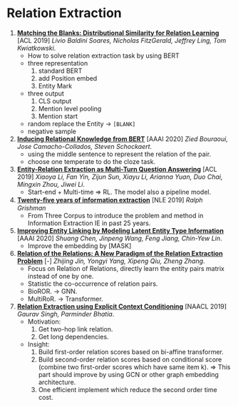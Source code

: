 # Relation Extraction

1. [**Matching the Blanks: Distributional Similarity for Relation Learning**](https://github.com/iofu728/PaperRead/blob/master/paper/NLP/RelationExtraction/MatchingtheBlanks.pdf) [ACL 2019] _Livio Baldini Soares, Nicholas FitzGerald, Jeffrey Ling, Tom Kwiatkowski_.
   - How to solve relation extraction task by using BERT
   - three representation
     1. standard BERT
     2. add Position embed
     3. Entity Mark
   - three output
     1. CLS output
     2. Mention level pooling
     3. Mention start
   - random replace the Entity -> `[BLANK]`
   - negative sample
2. [**Inducing Relational Knowledge from BERT**](https://github.com/iofu728/PaperRead/blob/master/paper/NLP/RelationExtraction/InducingRelationfromBERT.pdf) [AAAI 2020] _Zied Bouraoui, Jose Camacho-Collados, Steven Schockaert_.
   - using the middle sentence to represent the relation of the pair.
   - choose one temperate to do the cloze task.
3. [**Entity-Relation Extraction as Multi-Turn Question Answering**](https://github.com/iofu728/PaperRead/blob/master/paper/NLP/RelationExtraction/REasMulti-turnQA.pdf) [ACL 2019] _Xiaoya Li, Fan Yin, Zijun Sun, Xiayu Li, Arianna Yuan, Duo Chai, Mingxin Zhou, Jiwei Li_.
   - Start-end + Multi-time => RL. The model also a pipeline model.
4. [**Twenty-ﬁve years of information extraction**](https://github.com/iofu728/PaperRead/blob/master/paper/NLP/RelationExtraction/25YearsIE.pdf) [NLE 2019] _Ralph Grishman_
   - From Three Corpus to introduce the problem and method in Information Extraction IE in past 25 years.
5. [**Improving Entity Linking by Modeling Latent Entity Type Information**](https://github.com/iofu728/PaperRead/blob/master/paper/NLP/RelationExtraction/ImprovingEntityLinkingbyModelingLatentEntityTypeInformation.pdf) [AAAI 2020] _Shuang Chen, Jinpeng Wang, Feng Jiang, Chin-Yew Lin_.
   - Improve the embedding by [MASK]
6. [**Relation of the Relations: A New Paradigm of the Relation Extraction Problem**](https://github.com/iofu728/PaperRead/blob/master/paper/NLP/RelationExtraction/RelationoftheRelations.pdf) [-] _Zhijing Jin, Yongyi Yang, Xipeng Qiu, Zheng Zhang_.
   - Focus on Relation of Relations, directly learn the entity pairs matrix instead of one by one.
   - Statistic the co-occurrence of relation pairs.
   - BioROR. -> GNN.
   - MultiRoR. -> Transformer.
7. [**Relation Extraction using Explicit Context Conditioning**](https://github.com/iofu728/PaperRead/blob/master/paper/NLP/RelationExtraction/RelationExtractionusingExplicitContextConditioning.pdf) [NAACL 2019] _Gaurav Singh, Parminder Bhatia_.
   - Motivation:
     1. Get two-hop link relation.
     2. Get long dependencies.
   - Insight:
     1. Build first-order relation scores based on bi-affine transformer.
     2. Build second-order relation scores based on conditional score (combine two first-order scores which have same item k). => This part should improve by using GCN or other graph embedding architecture.
     3. One efficient implement which reduce the second order time cost.
